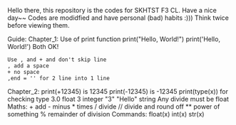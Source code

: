 Hello there, this repository is the codes for SKHTST F3 CL.
Have a nice day~~
Codes are modidfied and have personal (bad) habits :)))
Think twice before viewing them.


Guide:
Chapter_1:
    Use of print function
    print("Hello, World!")
    print('Hello, World!')
    Both OK!

    Use , and + and don't skip line
    , add a space
    + no space
    ,end = '' for 2 line into 1 line

Chapter_2:
    print(+12345) is 12345
    print(-12345) is -12345
    print(type(x)) for checking type
    3.0 float
    3 integer
    "3" "Hello" string
    Any divide must be float
    Maths:
        + add
        - minus
        * times
        / divide
        // divide and round off
        ** power of something
        % remainder of division
    Commands:
        float(x)
        int(x)
        str(x)
